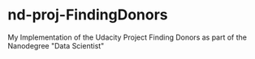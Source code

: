 # nd-proj-FindingDonors
My Implementation of the Udacity Project Finding Donors as part of the Nanodegree "Data Scientist"
